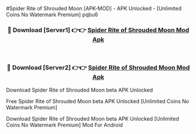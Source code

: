 #Spider Rite of Shrouded Moon [APK-MOD] - APK Unlocked - [Unlimited Coins No Watermark Premium] pqbu6



<div align="center">

<h3>🔴 Download [Server1] 👉👉 <a href="https://momento.my/?title=Spider_Rite_of_Shrouded_Moon">Spider Rite of Shrouded Moon Mod Apk</a></h3><br>

<h3>🔴 Download [Server2] 👉👉 <a href="https://momento.my/?title=Spider_Rite_of_Shrouded_Moon">Spider Rite of Shrouded Moon Mod Apk</a></h3>
</div>



Download Spider Rite of Shrouded Moon beta APK Unlocked

Free Spider Rite of Shrouded Moon beta APK Unlocked [Unlimited Coins No Watermark Premium]

Download Spider Rite of Shrouded Moon beta APK Unlocked [Unlimited Coins No Watermark Premium] Mod For Android
